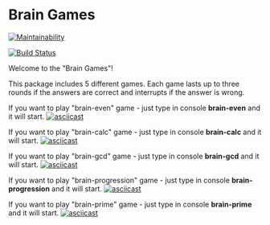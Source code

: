 # Brain Games

[![Maintainability](https://api.codeclimate.com/v1/badges/169c1f19019aba0b5499/maintainability)](https://codeclimate.com/github/Kob0/frontend-project-lvl1/maintainability)

[![Build Status](https://travis-ci.org/Kob0/frontend-project-lvl1.svg?branch=master)](https://travis-ci.org/Kob0/frontend-project-lvl1)

Welcome to the "Brain Games"!

This package includes 5 different games. Each game lasts up to three rounds if the answers are correct and interrupts if the answer is wrong.

If you want to play "brain-even" game - just type in console **brain-even** and it will start.
[![asciicast](https://asciinema.org/a/QJ8de0cCjvIFuzw1ueByAO5oz.svg)](https://asciinema.org/a/QJ8de0cCjvIFuzw1ueByAO5oz)

If you want to play "brain-calc" game - just type in console **brain-calc** and it will start.
[![asciicast](https://asciinema.org/a/UONSug3UWplsTP5hsZg66bGtQ.svg)](https://asciinema.org/a/UONSug3UWplsTP5hsZg66bGtQ)

If you want to play "brain-gcd" game - just type in console **brain-gcd** and it will start.
[![asciicast](https://asciinema.org/a/PHJ0HHmTK9JhIgnRkH33kqXJX.svg)](https://asciinema.org/a/PHJ0HHmTK9JhIgnRkH33kqXJX)

If you want to play "brain-progression" game - just type in console **brain-progression** and it will start.
[![asciicast](https://asciinema.org/a/yqAdeg2huD7QeiJZW3L0P5wE8.svg)](https://asciinema.org/a/yqAdeg2huD7QeiJZW3L0P5wE8)

If you want to play "brain-prime" game - just type in console **brain-prime** and it will start.
[![asciicast](https://asciinema.org/a/aUZGkSZELJARqOaPjcyIjAmlO.svg)](https://asciinema.org/a/aUZGkSZELJARqOaPjcyIjAmlO)
